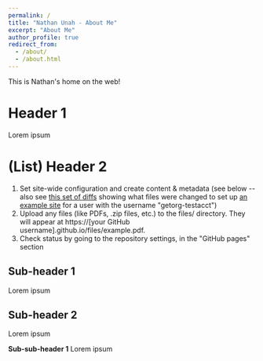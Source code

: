 ```yaml
---
permalink: /
title: "Nathan Unah - About Me"
excerpt: "About Me"
author_profile: true
redirect_from: 
  - /about/
  - /about.html
---
```


This is Nathan's home on the web!

Header 1
======
Lorem ipsum

(List) Header 2
======
1. Set site-wide configuration and create content & metadata (see below -- also see [this set of diffs](http://archive.is/3TPas) showing what files were changed to set up [an example site](https://getorg-testacct.github.io) for a user with the username "getorg-testacct")
1. Upload any files (like PDFs, .zip files, etc.) to the files/ directory. They will appear at https://[your GitHub username].github.io/files/example.pdf.  
1. Check status by going to the repository settings, in the "GitHub pages" section

Sub-header 1
------
Lorem ipsum

Sub-header 2
------
Lorem ipsum

**Sub-sub-header 1**
Lorem ipsum
